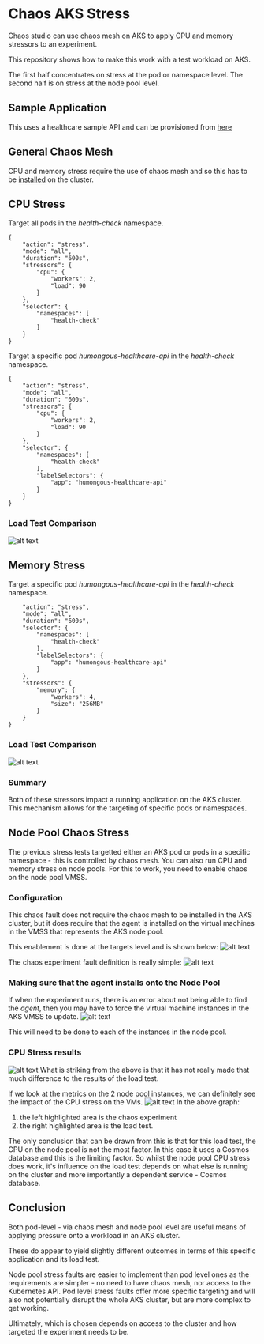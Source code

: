 # Chaos AKS Stress
Chaos studio can use chaos mesh on AKS to apply CPU and memory stressors to an experiment. 

This repository shows how to make this work with a test workload on AKS.

The first half concentrates on stress at the pod or namespace level. The second half is on stress at the node pool level.


## Sample Application
This uses a healthcare sample API and can be provisioned from [here](https://github.com/microsoft/winwithappplatpoc/tree/main/Humongous.Healthcare)

## General Chaos Mesh
CPU and memory stress require the use of chaos mesh and so this has to be [installed](https://learn.microsoft.com/en-us/azure/chaos-studio/chaos-studio-tutorial-aks-portal#set-up-chaos-mesh-on-your-aks-cluster) on the cluster.

## CPU Stress

Target all pods in the *health-check* namespace.
```
{
    "action": "stress",
    "mode": "all",
    "duration": "600s",
    "stressors": {
        "cpu": {
            "workers": 2,
            "load": 90
        }
    },
    "selector": {
        "namespaces": [
            "health-check"
        ]
    }
}
```

Target a specific pod *humongous-healthcare-api* in the *health-check* namespace.
```
{
    "action": "stress",
    "mode": "all",
    "duration": "600s",
    "stressors": {
        "cpu": {
            "workers": 2,
            "load": 90
        }
    },
    "selector": {
        "namespaces": [
            "health-check"
        ],
        "labelSelectors": {
            "app": "humongous-healthcare-api"
        }
    }
}
```
### Load Test Comparison
![alt text](images/chaos-cpu-stress-comparison.png "CPU stress comparison")

## Memory Stress

Target a specific pod *humongous-healthcare-api* in the *health-check* namespace.
```{
    "action": "stress",
    "mode": "all",
    "duration": "600s",
    "selector": {
        "namespaces": [
            "health-check"
        ],
        "labelSelectors": {
            "app": "humongous-healthcare-api"
        }
    },
    "stressors": {
        "memory": {
            "workers": 4,
            "size": "256MB"
        }
    }
}
```

### Load Test Comparison
![alt text](images/chaos-memory-stress-summary.png "Memory stress comparison")

### Summary
Both of these stressors impact a running application on the AKS cluster. This mechanism allows for the targeting of specific pods or namespaces.


## Node Pool Chaos Stress
The previous stress tests targetted either an AKS pod or pods in a specific namespace - this is controlled by chaos mesh. You can also run CPU and memory stress on node pools.
For this to work, you need to enable chaos on the node pool VMSS.

### Configuration
This chaos fault does not require the chaos mesh to be installed in the AKS cluster, but it does require that the agent is installed on the virtual machines in the VMSS that represents the AKS node pool.

This enablement is done at the targets level and is shown below:
![alt text](images/chaos-node-pool-enable.png "Node pool agent enable")

The chaos experiment fault definition is really simple:
![alt text](images/chaos-node-pool-cpu-stress.png "Node pool CPU pressure")

### Making sure that the agent installs onto the Node Pool
If when the experiment runs, there is an error about not being able to find the *agent*, then you may have to force the virtual machine instances in the AKS VMSS to update.
![alt text](images/chaos-node-pool-agent-upgrade.png "Node pool upgrade")

This will need to be done to each of the instances in the node pool.

### CPU Stress results
![alt text](images/chaos-node-pool-cpu-stress-results.png "Node pool CPU stress results")
What is striking from the above is that it has not really made that much difference to the results of the load test.

If we look at the metrics on the 2 node pool instances, we can definitely see the impact of the CPU stress on the VMs.
![alt text](images/chaos-node-pool-cpu-stress-metrics.png "Node pool CPU stress metrics")
In the above graph:
1. the left highlighted area is the chaos experiment
2. the right highlighted area is the load test.

The only conclusion that can be drawn from this is that for this load test, the CPU on the node pool is not the most factor. In this case it uses a Cosmos database and this is the limiting factor. So whilst the node pool CPU stress does work, it's influence on the load test depends on what else is running on the cluster and more importantly a dependent service - Cosmos database.

## Conclusion
Both pod-level - via chaos mesh and node pool level are useful means of applying pressure onto a workload in an AKS cluster.

These do appear to yield slightly different outcomes in terms of this specific application and its load test.

Node pool stress faults are easier to implement than pod level ones as the requirements are simpler - no need to have chaos mesh, nor access to the Kubernetes API. Pod level stress faults offer more specific targeting and will also not potentially disrupt the whole AKS cluster, but are more complex to get working.

Ultimately, which is chosen depends on access to the cluster and how targeted the experiment needs to be.
